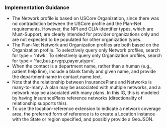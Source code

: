 <h3>Implementation Guidance</h3>
<ul>
<li>The Network profile is based on USCore Organization, since there was no contradiction between the USCore profile and the Plan-Net requirements.  However, the NPI and CLIA identifier types, which are Must-Support, are clearly intended for provider organizations only and are not expected to be populated for other organization types.</li>
<li>The Plan-Net Network and Organization profiles are both based on the Organization profile.   To selectively query only Network profiles, search for type = 'ntwk'. To selectively query only Organization profiles, search 
for type = 'fac,bus,prvgrp,payer,atyprv'. </li>
<li>When the contact is a department name, rather than a human (e.g., patient help line), include a blank family and given name, and provide the department name in contact.name.text.
</li>
<li>Note that the relationship between InsurancePlans and Networks is many-to-many. A plan may be associated with multiple networks, and a network may be associated with many plans.
In this IG, this is modeled by having InsurancePlans reference networks (directionality of relationship supports this).
</li>
<li>To use the location-reference extension to indicate a network coverage area, the preferred form of reference is to create a Location instance with the State or region specified, and possibly provide a GeoJSON.</li>
</ul>